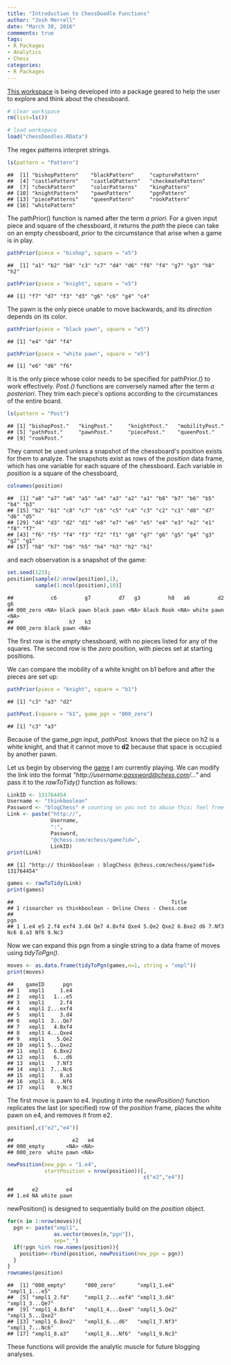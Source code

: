 ```yaml
---
title: "Introduction to ChessDoodle Functions"
author: "Josh Merrell"
date: "March 30, 2016"
commments: true
tags: 
- R Packages
- Analytics
- Chess
categories: 
- R Packages
---
```


[This workspace](https://github.com/brantmerrell/chessdoodles/blob/master/chessDoodles.RData) is being developed into a package geared to help the user to explore and think about the chessboard.


```r
# clear workspace
rm(list=ls())

# load workspace
load("chessDoodles.RData")
```

The regex patterns interpret strings. 


```r
ls(pattern = "Pattern")
```

```
##  [1] "bishopPattern"    "blackPattern"     "capturePattern"  
##  [4] "castlePattern"    "castleQPattern"   "checkmatePattern"
##  [7] "checkPattern"     "colorPatterns"    "kingPattern"     
## [10] "knightPattern"    "pawnPattern"      "pgnPattern"      
## [13] "piecePatterns"    "queenPattern"     "rookPattern"     
## [16] "whitePattern"
```

The pathPrior() function is named after the term *a priori*. For a given input piece and square of the chessboard, it returns the *path* the piece can take on an empty chessboard, *prior* to the circumstance that arise when a game is in play.


```r
pathPrior(piece = "bishop", square = "e5")
```

```
##  [1] "a1" "b2" "b8" "c3" "c7" "d4" "d6" "f6" "f4" "g7" "g3" "h8" "h2"
```

```r
pathPrior(piece = "knight", square = "e5")
```

```
## [1] "f7" "d7" "f3" "d3" "g6" "c6" "g4" "c4"
```

The pawn is the only piece unable to move backwards, and its *direction* depends on its color.


```r
pathPrior(piece = "black pawn", square = "e5")
```

```
## [1] "e4" "d4" "f4"
```

```r
pathPrior(piece = "white pawn", square = "e5")
```

```
## [1] "e6" "d6" "f6"
```

It is the only piece whose color needs to be specified for pathPrior.() to work effectively. *Post.()* functions are conversely named after the term *a posteriori*. They trim each piece's options according to the circumstances of the entire board. 


```r
ls(pattern = "Post")
```

```
## [1] "bishopPost."   "kingPost."     "knightPost."   "mobilityPost."
## [5] "pathPost."     "pawnPost."     "piecePost."    "queenPost."   
## [9] "rookPost."
```

They cannot be used unless a snapshot of the chessboard's position exists for them to analyze. The snapshots exist as rows of the *position* data frame, which has one variable for each square of the chessboard. Each variable in *position* is a square of the chessboard,


```r
colnames(position)
```

```
##  [1] "a8" "a7" "a6" "a5" "a4" "a3" "a2" "a1" "b8" "b7" "b6" "b5" "b4" "b3"
## [15] "b2" "b1" "c8" "c7" "c6" "c5" "c4" "c3" "c2" "c1" "d8" "d7" "d6" "d5"
## [29] "d4" "d3" "d2" "d1" "e8" "e7" "e6" "e5" "e4" "e3" "e2" "e1" "f8" "f7"
## [43] "f6" "f5" "f4" "f3" "f2" "f1" "g8" "g7" "g6" "g5" "g4" "g3" "g2" "g1"
## [57] "h8" "h7" "h6" "h5" "h4" "h3" "h2" "h1"
```

and each observation is a snapshot of the game:


```r
set.seed(123); 
position[sample(2:nrow(position),1), 
         sample(1:ncol(position),10)]
```

```
##            c6         g7         d7   g3         h8   a6         d2   g6
## 000_zero <NA> black pawn black pawn <NA> black Rook <NA> white pawn <NA>
##                  h7   h3
## 000_zero black pawn <NA>
```

The first row is the *empty* chessboard, with no pieces listed for any of the squares. The second row is the *zero* position, with pieces set at starting positions.  

We can compare the mobility of a white knight on b1 before and after the pieces are set up:


```r
pathPrior(piece = "knight", square = "b1")
```

```
## [1] "c3" "a3" "d2"
```

```r
pathPost.(square = "b1", game_pgn = "000_zero")
```

```
## [1] "c3" "a3"
```

Because of the game_pgn input, *pathPost.* knows that the piece on h2 is a white knight, and that it cannot move to **d2** because that space is occupied by another pawn.

Let us begin by observing the [game](https://www.chess.com/echess/game?id=131764454) I am currently playing. We can modify the link into the format *"http://username:password@chess.com/..."* and pass it to the *rawToTidy()* function as follows:


```r
LinkID <- 131764454
Username <- "thinkboolean"
Password <- "blogChess" # counting on you not to abuse this; feel free to contact me for details
Link <- paste("http://",
              Username,
              ":",
              Password,
              "@chess.com/echess/game?id=",
              LinkID)
print(Link)
```

```
## [1] "http:// thinkboolean : blogChess @chess.com/echess/game?id= 131764454"
```

```r
games <- rawToTidy(Link)
print(games)
```

```
##                                                   Title
## 1 risoarcher vs thinkboolean - Online Chess - Chess.com
##                                                                                    pgn
## 1 1.e4 e5 2.f4 exf4 3.d4 Qe7 4.Bxf4 Qxe4 5.Qe2 Qxe2 6.Bxe2 d6 7.Nf3 Nc6 8.a3 Nf6 9.Nc3
```

Now we can expand this pgn from a single string to a data frame of moves using *tidyToPgn()*.


```r
moves <- as.data.frame(tidyToPgn(games,n=1, string = "xmpl"))
print(moves)
```

```
##    gameID      pgn
## 1   xmpl1     1.e4
## 2   xmpl1   1...e5
## 3   xmpl1     2.f4
## 4   xmpl1 2...exf4
## 5   xmpl1     3.d4
## 6   xmpl1  3...Qe7
## 7   xmpl1   4.Bxf4
## 8   xmpl1 4...Qxe4
## 9   xmpl1    5.Qe2
## 10  xmpl1 5...Qxe2
## 11  xmpl1   6.Bxe2
## 12  xmpl1   6...d6
## 13  xmpl1    7.Nf3
## 14  xmpl1  7...Nc6
## 15  xmpl1     8.a3
## 16  xmpl1  8...Nf6
## 17  xmpl1    9.Nc3
```

The first move is pawn to e4. Inputing it into the *newPosition()* function replicates the last (or specified) row of the *position* frame, places the white pawn on e4, and removes it from e2.


```r
position[,c("e2","e4")]
```

```
##                   e2   e4
## 000_empty       <NA> <NA>
## 000_zero  white pawn <NA>
```

```r
newPosition(new_pgn = "1.e4", 
            startPosition = nrow(position))[,
                                            c("e2","e4")]
```

```
##      e2         e4
## 1.e4 NA white pawn
```

newPosition() is designed to sequentially build on the *position* object. 


```r
for(n in 1:nrow(moves)){
  pgn <- paste("xmpl1",
               as.vector(moves[n,"pgn"]),
               sep="_")
  if(!pgn %in% row.names(position)){
    position<-rbind(position, newPosition(new_pgn = pgn))
  }
}
rownames(position)
```

```
##  [1] "000_empty"      "000_zero"       "xmpl1_1.e4"     "xmpl1_1...e5"  
##  [5] "xmpl1_2.f4"     "xmpl1_2...exf4" "xmpl1_3.d4"     "xmpl1_3...Qe7" 
##  [9] "xmpl1_4.Bxf4"   "xmpl1_4...Qxe4" "xmpl1_5.Qe2"    "xmpl1_5...Qxe2"
## [13] "xmpl1_6.Bxe2"   "xmpl1_6...d6"   "xmpl1_7.Nf3"    "xmpl1_7...Nc6" 
## [17] "xmpl1_8.a3"     "xmpl1_8...Nf6"  "xmpl1_9.Nc3"
```

These functions will provide the analytic muscle for future blogging analyses. 

